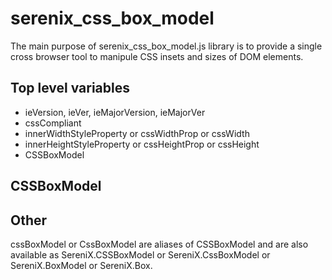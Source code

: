 # serenix_css_box_model
The main purpose of serenix_css_box_model.js library is to provide a single cross browser tool to manipule CSS insets and sizes of DOM elements.
## Top level variables

- ieVersion, ieVer, ieMajorVersion, ieMajorVer
- cssCompliant
- innerWidthStyleProperty or cssWidthProp or cssWidth
- innerHeightStyleProperty or cssHeightProp or cssHeight
- CSSBoxModel

## CSSBoxModel


## Other
cssBoxModel or CssBoxModel are aliases of CSSBoxModel and are also available as SereniX.CSSBoxModel or SereniX.CssBoxModel or SereniX.BoxModel or SereniX.Box.
